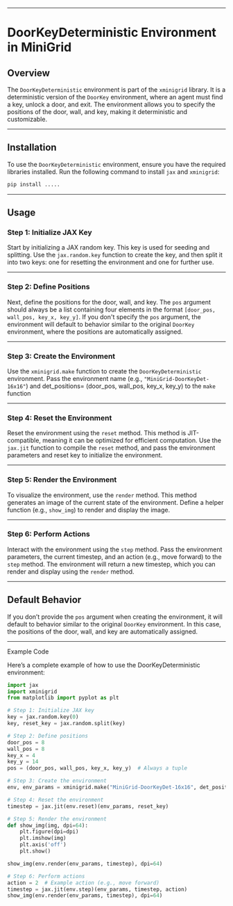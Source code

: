 

---

# DoorKeyDeterministic Environment in MiniGrid

## Overview

The `DoorKeyDeterministic` environment is part of the `xminigrid` library. It is a deterministic version of the `DoorKey` environment, where an agent must find a key, unlock a door, and exit. The environment allows you to specify the positions of the door, wall, and key, making it deterministic and customizable.

---

## Installation

To use the `DoorKeyDeterministic` environment, ensure you have the required libraries installed. Run the following command to install `jax` and `xminigrid`:

```bash
pip install .....
```

---

## Usage

### Step 1: Initialize JAX Key

Start by initializing a JAX random key. This key is used for seeding and splitting. Use the `jax.random.key` function to create the key, and then split it into two keys: one for resetting the environment and one for further use.

---

### Step 2: Define Positions

Next, define the positions for the door, wall, and key. The `pos` argument should always be a list containing four elements in the format `[door_pos, wall_pos, key_x, key_y]`. If you don't specify the `pos` argument, the environment will default to behavior similar to the original `DoorKey` environment, where the positions are automatically assigned.

---

### Step 3: Create the Environment

Use the `xminigrid.make` function to create the `DoorKeyDeterministic` environment. Pass the environment name (e.g., `"MiniGrid-DoorKeyDet-16x16"`) and det_positions= (door_pos, wall_pos, key_x, key_y) to the `make` function 

---

### Step 4: Reset the Environment

Reset the environment using the `reset` method. This method is JIT-compatible, meaning it can be optimized for efficient computation. Use the `jax.jit` function to compile the `reset` method, and pass the environment parameters and reset key to initialize the environment.

---

### Step 5: Render the Environment

To visualize the environment, use the `render` method. This method generates an image of the current state of the environment.  Define a helper function (e.g., `show_img`) to render and display the image.

---

### Step 6: Perform Actions

Interact with the environment using the `step` method. Pass the environment parameters, the current timestep, and an action (e.g., move forward) to the `step` method. The environment will return a new timestep, which you can render and display using the `render` method.

---

## Default Behavior

If you don’t provide the `pos` argument when creating the environment, it will default to behavior similar to the original `DoorKey` environment. In this case, the positions of the door, wall, and key are automatically assigned.

---



Example Code

Here’s a complete example of how to use the DoorKeyDeterministic environment:

``` python
import jax
import xminigrid
from matplotlib import pyplot as plt

# Step 1: Initialize JAX key
key = jax.random.key(0)
key, reset_key = jax.random.split(key)

# Step 2: Define positions
door_pos = 8
wall_pos = 8
key_x = 4
key_y = 14
pos = (door_pos, wall_pos, key_x, key_y)  # Always a tuple

# Step 3: Create the environment
env, env_params = xminigrid.make("MiniGrid-DoorKeyDet-16x16", det_positions=pos)

# Step 4: Reset the environment
timestep = jax.jit(env.reset)(env_params, reset_key)

# Step 5: Render the environment
def show_img(img, dpi=64):
    plt.figure(dpi=dpi)
    plt.imshow(img)
    plt.axis('off')
    plt.show()

show_img(env.render(env_params, timestep), dpi=64)

# Step 6: Perform actions
action = 2  # Example action (e.g., move forward)
timestep = jax.jit(env.step)(env_params, timestep, action)
show_img(env.render(env_params, timestep), dpi=64)

```
